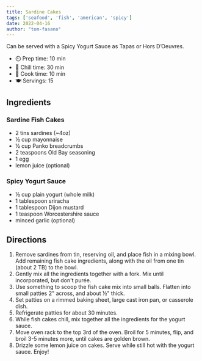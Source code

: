 ```yaml
---
title: Sardine Cakes
tags: ['seafood', 'fish', 'american', 'spicy']
date: 2022-04-16
author: "tom-fasano"
---
```


Can be served with a Spicy Yogurt Sauce as Tapas or Hors D’Oeuvres.

- ⏲️ Prep time: 10 min
- 🧊 Chill time: 30 min
- 🍳 Cook time: 10 min
- 🍽️ Servings: 15

## Ingredients

### Sardine Fish Cakes

- 2 tins sardines (~4oz)
- ½ cup mayonnaise
- ½ cup Panko breadcrumbs
- 2 teaspoons Old Bay seasoning
- 1 egg
- lemon juice (optional)

### Spicy Yogurt Sauce

- ½ cup plain yogurt (whole milk)
- 1 tablespoon sriracha
- 1 tablespoon Dijon mustard
- 1 teaspoon Worcestershire sauce
- minced garlic (optional)

## Directions

1. Remove sardines from tin, reserving oil, and place fish in a mixing bowl.  Add remaining fish cake ingredients, along with the oil from one tin (about 2 TB) to the bowl.
2. Gently mix all the ingredients together with a fork.  Mix until incorporated, but don't purée.
3. Use something to scoop the fish cake mix into small balls. Flatten into small patties 2" across, and about ½" thick.
4. Set patties on a rimmed baking sheet, large cast iron pan, or casserole dish.
5. Refrigerate patties for about 30 minutes.
6. While fish cakes chill, mix together all the ingredients for the yogurt sauce.
7. Move oven rack to the top 3rd of the oven. Broil for 5 minutes, flip, and broil 3-5 minutes more, until cakes are golden brown.
8. Drizzle some lemon juice on cakes. Serve while still hot with the yogurt sauce. Enjoy!
